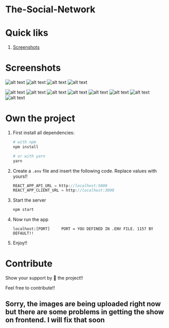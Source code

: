 # The-Social-Network

# Quick liks
1. [Screenshots](#screenshots)


# Screenshots

![alt text](https://i.ibb.co/tPnvbXc/Screenshot-2021-01-28-at-4-29-00-PM.png)
![alt text](https://i.ibb.co/z8w7Kt5/Screenshot-2021-01-28-at-4-29-52-PM.png)
![alt text](https://i.ibb.co/9cPNpGk/Screenshot-2021-01-28-at-4-29-27-PM.png)
![alt text](https://i.ibb.co/hBkzpzw/Screenshot-2021-01-28-at-4-28-15-PM.png)


![alt text](https://i.ibb.co/wLfPXGp/Screenshot-2021-01-28-at-4-33-25-PM.png)
![alt text](https://i.ibb.co/gVHWMgv/Screenshot-2021-01-28-at-4-33-12-PM.png)
![alt text](https://i.ibb.co/mtJksJk/Screenshot-2021-01-28-at-4-32-52-PM.png)
![alt text](https://i.ibb.co/2ht1GLG/Screenshot-2021-01-28-at-4-32-20-PM.png)
![alt text](https://i.ibb.co/nDPCc10/Screenshot-2021-01-28-at-4-32-27-PM.png)
![alt text](https://i.ibb.co/MkycqJV/Screenshot-2021-01-28-at-4-31-53-PM.png)
![alt text](https://i.ibb.co/3mThC24/Screenshot-2021-01-28-at-4-31-37-PM.png)
![alt text](https://i.ibb.co/KjdnQKR/Screenshot-2021-01-28-at-4-30-55-PM.png)


# Own the project
1. First install all dependencies:
    ```bash
    # with npm
    npm install
    
    # or with yarn
    yarn
    ```

3. Create a `.env` file and insert the following code. Replace values with yours!!

    ```javascript
    REACT_APP_API_URL = http://localhost:5000
    REACT_APP_CLIENT_URL = http://localhost:3000
    ```

4. Start the server
    ```javascript
    npm start
    ```

5. Now run the app
    ```javacript
    localhost:[PORT]     PORT = YOU DEFINED IN .ENV FILE. 1157 BY DEFAULT!!
    ```

6. Enjoy!!

# Contribute
Show your support by 🌟 the project!!

Feel free to contribute!!


## Sorry, the images are being uploaded right now but there are some problems in getting the show on frontend. I will fix that soon
